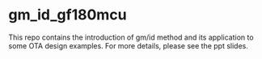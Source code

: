 # gm_id_gf180mcu
This repo contains the introduction of gm/id method and its application to some OTA design examples.
For more details, please see the ppt slides.
